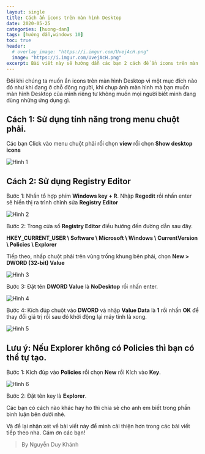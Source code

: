 ```yaml
---
layout: single
title: Cách ẩn icons trên màn hình Desktop
date: 2020-05-25
categories: [huong-dan]
tags: [hướng dẫn,windows 10]
toc: true
header:
  # overlay_image: "https://i.imgur.com/UvejAcH.png"
  image: "https://i.imgur.com/UvejAcH.png"
excerpt: Bài viết này sẽ hướng dẫn các bạn 2 cách để ẩn icons trên màn hình Desktop.
---
```


Đôi khi chúng ta muốn ẩn icons trên màn hình Desktop vì một mục đích nào đó như khi đang ở chỗ đông người, khi chụp ảnh màn hình mà bạn muốn màn hình Desktop của mình riêng tư không muốn mọi người biết mình đang dùng những ứng dụng gì.

## Cách 1: Sử dụng tính năng trong menu chuột phải.

Các bạn Click vào menu chuột phải rồi chọn **view** rồi chọn **Show desktop icons**

![Hình 1](https://i.imgur.com/qjWcCID.png)

## Cách 2: Sử dụng **Registry Editor**

Bước 1: Nhấn tổ hợp phím **Windows key + R**. Nhập **Regedit** rồi nhấn enter sẽ hiển thị ra trình chỉnh sửa **Registry Editor**

![Hình 2](https://i.imgur.com/rE9CWF5.png)

Bước 2: Trong cửa sổ **Registry Editor** điều hướng đến đường dẫn sau đây. 

**HKEY_CURRENT_USER \ Software \ Microsoft \ Windows \ CurrentVersion \ Policies \ Explorer**

Tiếp theo, nhấp chuột phải trên vùng trống khung bên phải, chọn **New > DWORD (32-bit) Value**

![Hình 3](https://i.imgur.com/RVjssYg.png)

Bước 3: Đặt tên **DWORD Value** là **NoDesktop** rồi nhấn enter.

![Hình 4](https://i.imgur.com/CTSsZdT.png)

Bước 4: Kích đúp chuột vào **DWORD** và nhập **Value Data** là **1** rồi nhấn **OK** để thay đổi giá trị rồi sau đó khởi động lại máy tính là xong.

![Hình 5](https://i.imgur.com/r35Njlb.png)

## Lưu ý: Nếu **Explorer** không có **Policies** thì bạn có thể tự tạo.

Bước 1: Kích đúp vào **Policies** rồi chọn **New** rồi Kích vào **Key**.

![Hình 6](https://i.imgur.com/v1F1eZj.png)

Bước 2: Đặt tên key là **Explorer**.

Các bạn có cách nào khác hay ho thì chia sẻ cho anh em biết trong phần bình luận bên dưới nhé.

Và để lại nhận xét về bài viết này để mình cải thiện hơn trong các bài viết tiếp theo nha. Cám ơn các bạn!

>By Nguyễn Duy Khánh